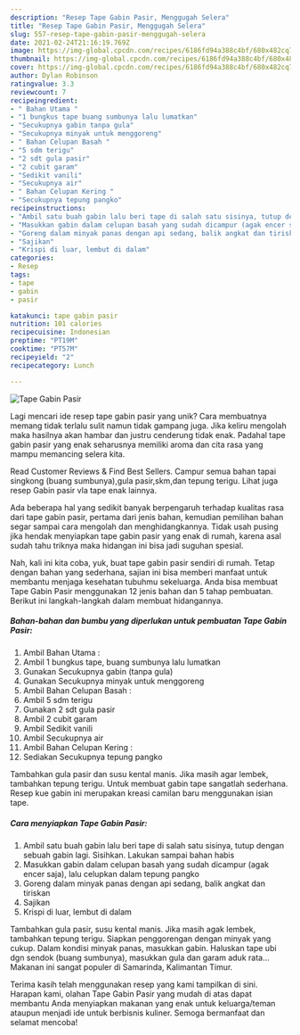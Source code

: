 ```yaml
---
description: "Resep Tape Gabin Pasir, Menggugah Selera"
title: "Resep Tape Gabin Pasir, Menggugah Selera"
slug: 557-resep-tape-gabin-pasir-menggugah-selera
date: 2021-02-24T21:16:19.769Z
image: https://img-global.cpcdn.com/recipes/6186fd94a388c4bf/680x482cq70/tape-gabin-pasir-foto-resep-utama.jpg
thumbnail: https://img-global.cpcdn.com/recipes/6186fd94a388c4bf/680x482cq70/tape-gabin-pasir-foto-resep-utama.jpg
cover: https://img-global.cpcdn.com/recipes/6186fd94a388c4bf/680x482cq70/tape-gabin-pasir-foto-resep-utama.jpg
author: Dylan Robinson
ratingvalue: 3.3
reviewcount: 7
recipeingredient:
- " Bahan Utama "
- "1 bungkus tape buang sumbunya lalu lumatkan"
- "Secukupnya gabin tanpa gula"
- "Secukupnya minyak untuk menggoreng"
- " Bahan Celupan Basah "
- "5 sdm terigu"
- "2 sdt gula pasir"
- "2 cubit garam"
- "Sedikit vanili"
- "Secukupnya air"
- " Bahan Celupan Kering "
- "Secukupnya tepung pangko"
recipeinstructions:
- "Ambil satu buah gabin lalu beri tape di salah satu sisinya, tutup dengan sebuah gabin lagi. Sisihkan. Lakukan sampai bahan habis"
- "Masukkan gabin dalam celupan basah yang sudah dicampur (agak encer saja), lalu celupkan dalam tepung pangko"
- "Goreng dalam minyak panas dengan api sedang, balik angkat dan tiriskan"
- "Sajikan"
- "Krispi di luar, lembut di dalam"
categories:
- Resep
tags:
- tape
- gabin
- pasir

katakunci: tape gabin pasir 
nutrition: 101 calories
recipecuisine: Indonesian
preptime: "PT19M"
cooktime: "PT57M"
recipeyield: "2"
recipecategory: Lunch

---
```



![Tape Gabin Pasir](https://img-global.cpcdn.com/recipes/6186fd94a388c4bf/680x482cq70/tape-gabin-pasir-foto-resep-utama.jpg)

Lagi mencari ide resep tape gabin pasir yang unik? Cara membuatnya memang tidak terlalu sulit namun tidak gampang juga. Jika keliru mengolah maka hasilnya akan hambar dan justru cenderung tidak enak. Padahal tape gabin pasir yang enak seharusnya memiliki aroma dan cita rasa yang mampu memancing selera kita.

Read Customer Reviews &amp; Find Best Sellers. Campur semua bahan tapai singkong (buang sumbunya),gula pasir,skm,dan tepung terigu. Lihat juga resep Gabin pasir vla tape enak lainnya.

Ada beberapa hal yang sedikit banyak berpengaruh terhadap kualitas rasa dari tape gabin pasir, pertama dari jenis bahan, kemudian pemilihan bahan segar sampai cara mengolah dan menghidangkannya. Tidak usah pusing jika hendak menyiapkan tape gabin pasir yang enak di rumah, karena asal sudah tahu triknya maka hidangan ini bisa jadi suguhan spesial.


Nah, kali ini kita coba, yuk, buat tape gabin pasir sendiri di rumah. Tetap dengan bahan yang sederhana, sajian ini bisa memberi manfaat untuk membantu menjaga kesehatan tubuhmu sekeluarga. Anda bisa membuat Tape Gabin Pasir menggunakan 12 jenis bahan dan 5 tahap pembuatan. Berikut ini langkah-langkah dalam membuat hidangannya.

<!--inarticleads1-->

##### Bahan-bahan dan bumbu yang diperlukan untuk pembuatan Tape Gabin Pasir:

1. Ambil  Bahan Utama :
1. Ambil 1 bungkus tape, buang sumbunya lalu lumatkan
1. Gunakan Secukupnya gabin (tanpa gula)
1. Gunakan Secukupnya minyak untuk menggoreng
1. Ambil  Bahan Celupan Basah :
1. Ambil 5 sdm terigu
1. Gunakan 2 sdt gula pasir
1. Ambil 2 cubit garam
1. Ambil Sedikit vanili
1. Ambil Secukupnya air
1. Ambil  Bahan Celupan Kering :
1. Sediakan Secukupnya tepung pangko


Tambahkan gula pasir dan susu kental manis. Jika masih agar lembek, tambahkan tepung terigu. Untuk membuat gabin tape sangatlah sederhana. Resep kue gabin ini merupakan kreasi camilan baru menggunakan isian tape. 

<!--inarticleads2-->

##### Cara menyiapkan Tape Gabin Pasir:

1. Ambil satu buah gabin lalu beri tape di salah satu sisinya, tutup dengan sebuah gabin lagi. Sisihkan. Lakukan sampai bahan habis
1. Masukkan gabin dalam celupan basah yang sudah dicampur (agak encer saja), lalu celupkan dalam tepung pangko
1. Goreng dalam minyak panas dengan api sedang, balik angkat dan tiriskan
1. Sajikan
1. Krispi di luar, lembut di dalam


Tambahkan gula pasir, susu kental manis. Jika masih agak lembek, tambahkan tepung terigu. Siapkan penggorengan dengan minyak yang cukup. Dalam kondisi minyak panas, masukkan gabin. Haluskan tape ubi dgn sendok (buang sumbunya), masukkan gula dan garam aduk rata… Makanan ini sangat populer di Samarinda, Kalimantan Timur. 

Terima kasih telah menggunakan resep yang kami tampilkan di sini. Harapan kami, olahan Tape Gabin Pasir yang mudah di atas dapat membantu Anda menyiapkan makanan yang enak untuk keluarga/teman ataupun menjadi ide untuk berbisnis kuliner. Semoga bermanfaat dan selamat mencoba!
